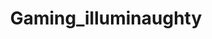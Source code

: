 ---
title: Gaming_illuminaughty
crosslinks:
- BlackPeopleTwitter
- pcgaming
- paragon
- hardwareswap
- Blackfellas
---
